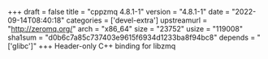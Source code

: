 +++
draft = false
title = "cppzmq 4.8.1-1"
version = "4.8.1-1"
date = "2022-09-14T08:40:18"
categories = ['devel-extra']
upstreamurl = "http://zeromq.org/"
arch = "x86_64"
size = "23752"
usize = "119008"
sha1sum = "d0b6c7a85c737403e9615f6934d1233ba8f94bc8"
depends = "['glibc']"
+++
Header-only C++ binding for libzmq